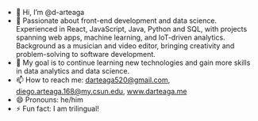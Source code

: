 - 👋 Hi, I’m @d-arteaga
- 👀 Passionate about front-end development and data science. Experienced in React, JavaScript, Java, Python and SQL, with projects spanning web apps, machine learning, and IoT-driven analytics. Background as a musician and video editor, bringing creativity and problem-solving to software development.
- 🌱 My goal is to continue learning new technologies and gain more skills in data analytics and data science.
- 📫 How to reach me: darteaga520@gmail.com, diego.arteaga.168@my.csun.edu, www.darteaga.me
- 😄 Pronouns: he/him
- ⚡ Fun fact: I am trilingual!

<!---
d-arteaga/d-arteaga is a ✨ special ✨ repository because its `README.md` (this file) appears on your GitHub profile.
You can click the Preview link to take a look at your changes.
--->

